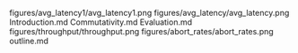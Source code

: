 
figures/avg_latency1/avg_latency1.png
figures/avg_latency/avg_latency.png
Introduction.md
Commutativity.md
Evaluation.md
figures/throughput/throughput.png
figures/abort_rates/abort_rates.png
outline.md